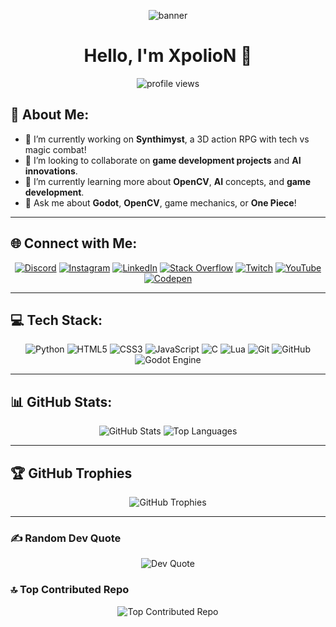<p align="center">
  <img src="https://user-images.githubusercontent.com/69487958/129805905-168fd73e-1d25-42fe-ac49-e757a584c338.gif" alt="banner">
</p>

<h1 align="center">Hello, I'm XpolioN 👋</h1>

<p align="center">
  <img src="https://komarev.com/ghpvc/?username=xpolion2005&label=Profile%20views&color=0e75b6&style=flat" alt="profile views" />
</p>

## 💫 About Me:
<ul>
  <li>🔭 I’m currently working on <strong>Synthimyst</strong>, a 3D action RPG with tech vs magic combat!</li>
  <li>👯 I’m looking to collaborate on <strong>game development projects</strong> and <strong>AI innovations</strong>.</li>
<!--   <li>🤝 I’m looking for help with <strong>advanced vector calculus</strong> and <strong>classical mechanics</strong>.</li> -->
  <li>🌱 I’m currently learning more about <strong>OpenCV</strong>, <strong>AI</strong> concepts, and <strong>game development</strong>.</li>
  <li>💬 Ask me about <strong>Godot</strong>, <strong>OpenCV</strong>, game mechanics, or <strong>One Piece</strong>!</li>
<!--   <li>⚡ Fun fact: I created <strong>TaskArcade AI</strong> to help those with ADHD stay focused using AI-powered gamification!</li> -->
</ul>

<hr>

## 🌐 Connect with Me:
<p align="center">
  <a href="https://discord.gg/coming soon"><img src="https://img.shields.io/badge/Discord-%237289DA.svg?logo=discord&logoColor=white" alt="Discord"></a>
  <a href="https://instagram.com/coming soon"><img src="https://img.shields.io/badge/Instagram-%23E4405F.svg?logo=Instagram&logoColor=white" alt="Instagram"></a>
  <a href="https://www.linkedin.com/in/xpolion/"><img src="https://img.shields.io/badge/LinkedIn-%230077B5.svg?logo=linkedin&logoColor=white" alt="LinkedIn"></a>
  <a href="https://stackoverflow.com/users/22907913/xpolion"><img src="https://img.shields.io/badge/-Stackoverflow-FE7A16?logo=stack-overflow&logoColor=white" alt="Stack Overflow"></a>
  <a href="https://twitch.tv/coming soon"><img src="https://img.shields.io/badge/Twitch-%239146FF.svg?logo=Twitch&logoColor=white" alt="Twitch"></a>
  <a href="https://youtube.com/@coming soon"><img src="https://img.shields.io/badge/YouTube-%23FF0000.svg?logo=YouTube&logoColor=white" alt="YouTube"></a>
  <a href="https://codepen.io/coming soon"><img src="https://img.shields.io/badge/Codepen-000000?style=for-the-badge&logo=codepen&logoColor=white" alt="Codepen"></a>
</p>

<hr>

## 💻 Tech Stack:
<p align="center">
  <img src="https://img.shields.io/badge/python-3670A0?style=for-the-badge&logo=python&logoColor=ffdd54" alt="Python">
  <img src="https://img.shields.io/badge/html5-%23E34F26.svg?style=for-the-badge&logo=html5&logoColor=white" alt="HTML5">
  <img src="https://img.shields.io/badge/css3-%231572B6.svg?style=for-the-badge&logo=css3&logoColor=white" alt="CSS3">
  <img src="https://img.shields.io/badge/javascript-%23323330.svg?style=for-the-badge&logo=javascript&logoColor=%23F7DF1E" alt="JavaScript">
  <img src="https://img.shields.io/badge/c-%2300599C.svg?style=for-the-badge&logo=c&logoColor=white" alt="C">
  <img src="https://img.shields.io/badge/lua-%232C2D72.svg?style=for-the-badge&logo=lua&logoColor=white" alt="Lua">
  <img src="https://img.shields.io/badge/git-%23F05033.svg?style=for-the-badge&logo=git&logoColor=white" alt="Git">
  <img src="https://img.shields.io/badge/github-%23121011.svg?style=for-the-badge&logo=github&logoColor=white" alt="GitHub">
  <img src="https://img.shields.io/badge/GODOT-%23FFFFFF.svg?style=for-the-badge&logo=godot-engine" alt="Godot Engine">
</p>

<hr>

## 📊 GitHub Stats:
<p align="center">
  <img src="https://github-readme-stats.vercel.app/api?username=XpolioN2005&theme=dark&hide_border=false&include_all_commits=true&count_private=true" alt="GitHub Stats">
  <img src="https://github-readme-stats.vercel.app/api/top-langs/?username=XpolioN2005&theme=dark&hide_border=false&include_all_commits=true&count_private=true&layout=compact" alt="Top Languages">
</p>

<hr>

## 🏆 GitHub Trophies
<p align="center">
  <img src="https://github-profile-trophy.vercel.app/?username=XpolioN2005&theme=radical&no-frame=false&no-bg=true&margin-w=4" alt="GitHub Trophies">
</p>

<hr>

### ✍️ Random Dev Quote
<p align="center">
  <img src="https://quotes-github-readme.vercel.app/api?type=horizontal&theme=radical" alt="Dev Quote">
</p>

### 🔝 Top Contributed Repo
<p align="center">
  <img src="https://github-contributor-stats.vercel.app/api?username=XpolioN2005&limit=5&theme=dark&combine_all_yearly_contributions=true" alt="Top Contributed Repo">
</p>
